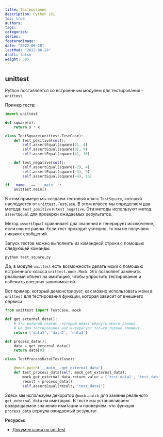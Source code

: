 ```yaml
---
title: Тестирование
description: Python 101
toc: true
authors:
tags:
categories:
series:
featuredImage:
date: "2022-06-28"
lastMod: "2022-06-28"
draft: false
weight: 305
---
```


## unittest

Python поставляется со встроенным модулем для тестирования - `unittest`.

Пример теста:

```python
import unittest

def square(x):
    return x * x

class TestSquare(unittest.TestCase):
    def test_positive(self):
        self.assertEqual(square(2), 4)
        self.assertEqual(square(3), 9)
        self.assertEqual(square(4), 16)

    def test_negative(self):
        self.assertEqual(square(-2), 4)
        self.assertEqual(square(-3), 9)
        self.assertEqual(square(-4), 16)

if __name__ == '__main__':
    unittest.main()
```

В этом примере мы создаем тестовый класс `TestSquare`, который наследуется от `unittest.TestCase`. В этом классе мы определяем два метода: `test_positive` и `test_negative`. Эти методы используют метод `assertEqual` для проверки ожидаемых результатов.

Метод `assertEqual` сравнивает два значения и генерирует исключение, если они не равны. Если тест проходит успешно, то мы не получаем никаких сообщений.

Запуск тестов можно выполнить из командной строки с помощью следующей команды:

```
python test_square.py
```

Да, в модуле `unittest` есть возможность делать моки с помощью встроенного класса `unittest.mock.Mock`. Это позволяет заменить реальный объект на имитацию, чтобы упростить тестирование и избежать внешних зависимостей.

Вот пример, который демонстрирует, как можно использовать моки в `unittest` для тестирования функции, которая зависит от внешнего сервиса:

```python
from unittest import TestCase, mock

def get_external_data():
    # Это внешний сервис, который может вернуть много данных
    # Но для тестирования нас интересует только первый элемент
    return ['data1', 'data2', 'data3']

def process_data():
    data = get_external_data()
    return data[0]

class TestProcessData(TestCase):

    @mock.patch('__main__.get_external_data')
    def test_process_data(self, mock_get_external_data):
        mock_get_external_data.return_value = ['test_data1', 'test_data2', 'test_data3']
        result = process_data()
        self.assertEqual(result, 'test_data1')
```

Здесь мы используем декоратор `@mock.patch` для замены реального `get_external_data` на имитацию. В тесте мы устанавливаем возвращаемое значение имитации и проверяем, что функция `process_data` вернула ожидаемый результат.

**Ресурсы:**

- [Документация по unittest](https://docs.python.org/3/library/unittest.html)
